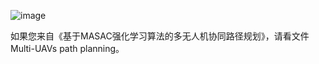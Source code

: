 ![image](https://github.com/henbudidiao/UAV-path-planning/assets/64433060/245bfb3e-2f1f-4d1c-917e-901b17c5fa3c)

如果您来自《基于MASAC强化学习算法的多无人机协同路径规划》，请看文件Multi-UAVs path planning。
